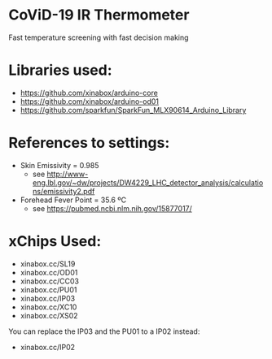 # CoViD-19 IR Thermometer
Fast temperature screening with fast decision making

# Libraries used:
- https://github.com/xinabox/arduino-core
- https://github.com/xinabox/arduino-od01
- https://github.com/sparkfun/SparkFun_MLX90614_Arduino_Library

# References to settings:
- Skin Emissivity = 0.985
  - see http://www-eng.lbl.gov/~dw/projects/DW4229_LHC_detector_analysis/calculations/emissivity2.pdf
- Forehead Fever Point = 35.6 ºC
  - see https://pubmed.ncbi.nlm.nih.gov/15877017/

# xChips Used:
- xinabox.cc/SL19
- xinabox.cc/OD01
- xinabox.cc/CC03
- xinabox.cc/PU01
- xinabox.cc/IP03
- xinabox.cc/XC10
- xinabox.cc/XS02

You can replace the IP03 and the PU01 to a IP02 instead:
- xinabox.cc/IP02
